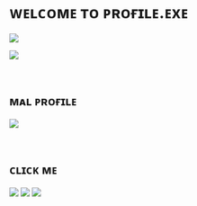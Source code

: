 # ᴡᴇʟᴄᴏᴍᴇ ᴛᴏ ᴘʀᴏғɪʟᴇ.ᴇxᴇ
<p align="left">
<img align="top" src="https://github-readme-stats.vercel.app/api?username=Mephysics&show_icons=true&count_private=true&include_all_commits=true&theme=tokyonight&custom_title=Mephysics GitHub Stats">
</p>
<p align="left">
<img align="bottom" src="https://github-readme-stats.vercel.app/api/top-langs?username=Mephysics&layout=compact&theme=tokyonight">
</p>

<br>

## ᴍᴀʟ ᴘʀᴏғɪʟᴇ
<p align="left">
<a href="https://myanimelist.net/profile/Mephysics"><img src="https://malsignature.com/?/view?username=Mephysics&style=normal"></a>
</p>

<br>

## ᴄʟɪᴄᴋ ᴍᴇ
<p align="left">
<a href="https://discordapp.com/users/527415996508536832"><img src="https://img.shields.io/badge/-Discord-7289DA?style=for-the-badge&logo=discord&logoColor=white"/></a>
<a href="https://steamcommunity.com/id/Mephyz"><img src="https://img.shields.io/badge/Steam-000000?style=for-the-badge&logo=steam&logoColor=white"/></a>
<a href="https://www.reddit.com/u/Mephysicz"><img src="https://img.shields.io/badge/Reddit-FF4500?style=for-the-badge&logo=reddit&logoColor=white"/></a>
</p>
